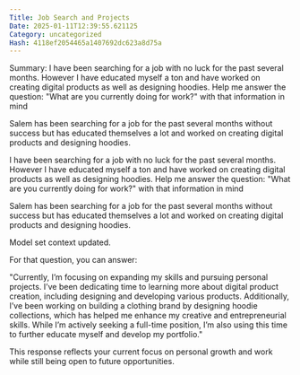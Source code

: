 ```yaml
---
Title: Job Search and Projects
Date: 2025-01-11T12:39:55.621125
Category: uncategorized
Hash: 4118ef2054465a1407692dc623a8d75a
---
```

Summary: I have been searching for a job with no luck for the past several months. However I have educated myself a ton and have worked on creating digital products as well as designing hoodies. Help me answer the question: "What are you currently doing for work?"  with that information in mind

Salem has been searching for a job for the past several months without success but has educated themselves a lot and worked on creating digital products and designing hoodies.

I have been searching for a job with no luck for the past several months. However I have educated myself a ton and have worked on creating digital products as well as designing hoodies. Help me answer the question: "What are you currently doing for work?"  with that information in mind

Salem has been searching for a job for the past several months without success but has educated themselves a lot and worked on creating digital products and designing hoodies.

Model set context updated.

For that question, you can answer:

"Currently, I’m focusing on expanding my skills and pursuing personal projects. I’ve been dedicating time to learning more about digital product creation, including designing and developing various products. Additionally, I’ve been working on building a clothing brand by designing hoodie collections, which has helped me enhance my creative and entrepreneurial skills. While I’m actively seeking a full-time position, I’m also using this time to further educate myself and develop my portfolio."

This response reflects your current focus on personal growth and work while still being open to future opportunities.